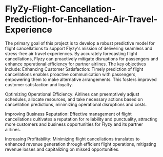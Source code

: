 # FlyZy-Flight-Cancellation-Prediction-for-Enhanced-Air-Travel-Experience

The primary goal of this project is to develop a robust predictive model for flight cancellations to support Flyzy's mission of delivering seamless and stress-free air travel experiences. By accurately forecasting flight cancellations, Flyzy can proactively mitigate disruptions for passengers and enhance operational efficiency for partner airlines. The key objectives include:
Enhancing Customer Satisfaction: Timely prediction of flight cancellations enables proactive communication with passengers, empowering them to make alternative arrangements. This fosters improved customer satisfaction and loyalty.

Optimizing Operational Efficiency: Airlines can preemptively adjust schedules, allocate resources, and take necessary actions based on cancellation predictions, minimizing operational disruptions and costs.


Improving Business Reputation: Effective management of flight cancellations cultivates a reputation for reliability and punctuality, attracting more customers and business opportunities for Flyzy and its partner airlines.

Increasing Profitability: Minimizing flight cancellations translates to enhanced revenue generation through efficient flight operations, mitigating revenue losses and capitalizing on missed opportunities.
